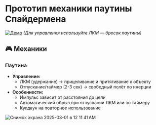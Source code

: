 # Прототип механики паутины Спайдермена 

[![Демо](https://img.shields.io/badge/PLAY-DEMO-brightgreen)](https://icamysss.github.io/SpiderManMehanic/) 
*(Для управления используйте ЛКМ — бросок паутины)*


## 🎮 Механики
### Паутина
- **Управление:** 
  - ЛКМ (удержание) → прицеливание и притягивание к объекту
  - Отпускание/таймер (2-3 сек) → свободный полёт по инерции
- **Особенности:**
  - Импульс зависит от расстояния до цели
  - Автоматический обрыв при отпускании ЛКМ или по таймеру
  - Кулдаун на повторное использование

![Снимок экрана 2025-03-01 в 12 11 41 AM](https://github.com/user-attachments/assets/2daf815c-2ce8-49a9-b7d6-404056f28a11)
